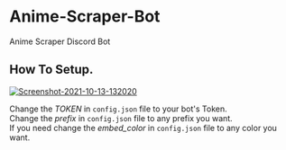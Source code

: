 # Anime-Scraper-Bot
Anime Scraper Discord Bot

## How To Setup.
<a href="https://imgbb.com/"><img src="https://i.ibb.co/mvJFvqh/Screenshot-2021-10-13-132020.png" alt="Screenshot-2021-10-13-132020" border="0"></a>

Change the *TOKEN* in `config.json` file to your bot's Token. </br>
Change the *prefix* in `config.json` file to any prefix you want. </br>
If you need change the *embed_color* in `config.json` file to any color you want.
